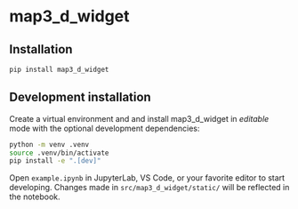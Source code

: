# map3_d_widget

## Installation

```sh
pip install map3_d_widget
```

## Development installation

Create a virtual environment and and install map3_d_widget in *editable* mode with the
optional development dependencies:

```sh
python -m venv .venv
source .venv/bin/activate
pip install -e ".[dev]"
```

Open `example.ipynb` in JupyterLab, VS Code, or your favorite editor
to start developing. Changes made in `src/map3_d_widget/static/` will be reflected
in the notebook.
